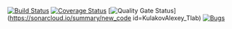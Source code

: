 [![Build Status](https://travis-ci.com/KulakovAlexey/Tlab.svg?branch=master)](www.https://travis-ci.com/KulakovAlexey/Tlab)
[![Coverage Status](https://coveralls.io/repos/github/KulakovAlexey/Tlab/badge.svg?branch=master)](https://coveralls.io/github/KulakovAlexey/Tlab?branch=master)
[![Quality Gate Status](https://sonarcloud.io/api/project_badges/measure?project=KulakovAlexey_Tlab&metric=alert_status)](https://sonarcloud.io/summary/new_code id=KulakovAlexey_Tlab)
[![Bugs](https://sonarcloud.io/api/project_badges/measure?project=KulakovAlexey_Tlab&metric=bugs)](https://sonarcloud.io/dashboard?id=KulakovAlexey_Tlab)

